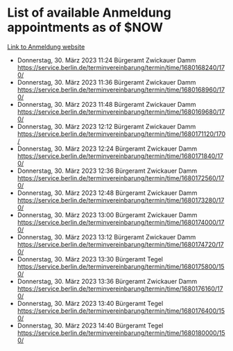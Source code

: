 # List of available Anmeldung appointments as of $NOW
[Link to Anmeldung website](https://service.berlin.de/terminvereinbarung/termin/tag.php?termin=1&anliegen[]=120686&dienstleisterlist=122210,122217,327316,122219,327312,122227,327314,122231,327346,122243,327348,122254,122252,329742,122260,329745,122262,329748,122271,327278,122273,327274,122277,327276,330436,122280,327294,122282,327290,122284,327292,122291,327270,122285,327266,122286,327264,122296,327268,150230,329760,122297,327286,122294,327284,122312,329763,122314,329775,122304,327330,122311,327334,122309,327332,317869,122281,327352,122279,329772,122283,122276,327324,122274,327326,122267,329766,122246,327318,122251,327320,122257,327322,122208,327298,122226,327300&herkunft=http%3A%2F%2Fservice.berlin.de%2Fdienstleistung%2F120686%2F)
- Donnerstag, 30. März 2023 11:24 Bürgeramt Zwickauer Damm https://service.berlin.de/terminvereinbarung/termin/time/1680168240/170/
- Donnerstag, 30. März 2023 11:36 Bürgeramt Zwickauer Damm https://service.berlin.de/terminvereinbarung/termin/time/1680168960/170/
- Donnerstag, 30. März 2023 11:48 Bürgeramt Zwickauer Damm https://service.berlin.de/terminvereinbarung/termin/time/1680169680/170/
- Donnerstag, 30. März 2023 12:12 Bürgeramt Zwickauer Damm https://service.berlin.de/terminvereinbarung/termin/time/1680171120/170/
- Donnerstag, 30. März 2023 12:24 Bürgeramt Zwickauer Damm https://service.berlin.de/terminvereinbarung/termin/time/1680171840/170/
- Donnerstag, 30. März 2023 12:36 Bürgeramt Zwickauer Damm https://service.berlin.de/terminvereinbarung/termin/time/1680172560/170/
- Donnerstag, 30. März 2023 12:48 Bürgeramt Zwickauer Damm https://service.berlin.de/terminvereinbarung/termin/time/1680173280/170/
- Donnerstag, 30. März 2023 13:00 Bürgeramt Zwickauer Damm https://service.berlin.de/terminvereinbarung/termin/time/1680174000/170/
- Donnerstag, 30. März 2023 13:12 Bürgeramt Zwickauer Damm https://service.berlin.de/terminvereinbarung/termin/time/1680174720/170/
- Donnerstag, 30. März 2023 13:30 Bürgeramt Tegel https://service.berlin.de/terminvereinbarung/termin/time/1680175800/150/
- Donnerstag, 30. März 2023 13:36 Bürgeramt Zwickauer Damm https://service.berlin.de/terminvereinbarung/termin/time/1680176160/170/
- Donnerstag, 30. März 2023 13:40 Bürgeramt Tegel https://service.berlin.de/terminvereinbarung/termin/time/1680176400/150/
- Donnerstag, 30. März 2023 14:40 Bürgeramt Tegel https://service.berlin.de/terminvereinbarung/termin/time/1680180000/150/
